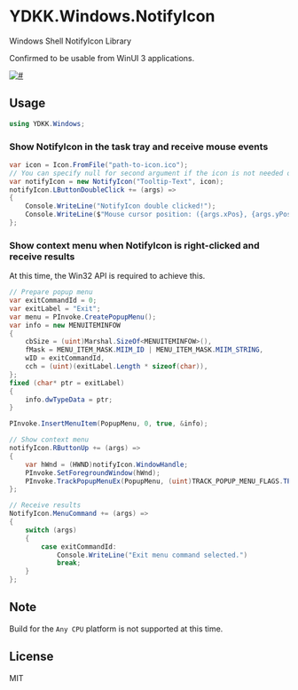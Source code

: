 ﻿# YDKK.Windows.NotifyIcon

Windows Shell NotifyIcon Library

Confirmed to be usable from WinUI 3 applications.

[![#](https://img.shields.io/nuget/v/YDKK.Windows.NotifyIcon.svg)](https://www.nuget.org/packages/YDKK.Windows.NotifyIcon/)

## Usage

```cs
using YDKK.Windows;
```

### Show NotifyIcon in the task tray and receive mouse events

```cs
var icon = Icon.FromFile("path-to-icon.ico");
// You can specify null for second argument if the icon is not needed or for testing.
var notifyIcon = new NotifyIcon("Tooltip-Text", icon);
notifyIcon.LButtonDoubleClick += (args) =>
{
    Console.WriteLine("NotifyIcon double clicked!");
    Console.WriteLine($"Mouse cursor position: ({args.xPos}, {args.yPos})");
};
```

### Show context menu when NotifyIcon is right-clicked and receive results

At this time, the Win32 API is required to achieve this.

```cs
// Prepare popup menu
var exitCommandId = 0;
var exitLabel = "Exit";
var menu = PInvoke.CreatePopupMenu();
var info = new MENUITEMINFOW
{
    cbSize = (uint)Marshal.SizeOf<MENUITEMINFOW>(),
    fMask = MENU_ITEM_MASK.MIIM_ID | MENU_ITEM_MASK.MIIM_STRING,
    wID = exitCommandId,
    cch = (uint)(exitLabel.Length * sizeof(char)),
};
fixed (char* ptr = exitLabel)
{
    info.dwTypeData = ptr;
}

PInvoke.InsertMenuItem(PopupMenu, 0, true, &info);

// Show context menu
notifyIcon.RButtonUp += (args) =>
{
    var hWnd = (HWND)notifyIcon.WindowHandle;
    PInvoke.SetForegroundWindow(hWnd);
    PInvoke.TrackPopupMenuEx(PopupMenu, (uint)TRACK_POPUP_MENU_FLAGS.TPM_LEFTALIGN, args.xPos, args.yPos, hWnd);
};

// Receive results
NotifyIcon.MenuCommand += (args) =>
{
    switch (args)
    {
        case exitCommandId:
            Console.WriteLine("Exit menu command selected.")
            break;
    }
};

```

## Note

Build for the `Any CPU` platform is not supported at this time.

## License

MIT
